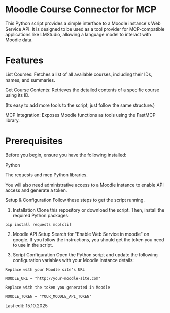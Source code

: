 # Moodle Course Connector for MCP


This Python script provides a simple interface to a Moodle instance's Web Service API. It is designed to be used as a tool provider for MCP-compatible applications like LMStudio, allowing a language model to interact with Moodle data.

# Features
List Courses: Fetches a list of all available courses, including their IDs, names, and summaries.

Get Course Contents: Retrieves the detailed contents of a specific course using its ID.

(Its easy to add more tools to the script, just follow the same structure.)

MCP Integration: Exposes Moodle functions as tools using the FastMCP library.

# Prerequisites
Before you begin, ensure you have the following installed:

Python

The requests and mcp Python libraries.


You will also need administrative access to a Moodle instance to enable API access and generate a token.

Setup & Configuration
Follow these steps to get the script running.

1. Installation
Clone this repository or download the script. Then, install the required Python packages:

```
pip install requests mcp[cli]
```

2. Moodle API Setup
    Search for "Enable Web Service in moodle" on google. If you follow the instructions, you should get the token you need to use in the script.

3. Script Configuration
Open the Python script and update the following configuration variables with your Moodle instance details:

```
Replace with your Moodle site's URL

MOODLE_URL = "http://your-moodle-site.com" 

Replace with the token you generated in Moodle

MOODLE_TOKEN = "YOUR_MOODLE_API_TOKEN"
```

Last edit: 15.10.2025